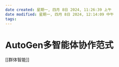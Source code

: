 ```yaml
---
date created: 星期一, 四月 8日 2024, 11:26:39 上午
date modified: 星期一, 四月 8日 2024, 12:14:09 中午
tags: 
---
```


# AutoGen多智能体协作范式

[[群体智能]]